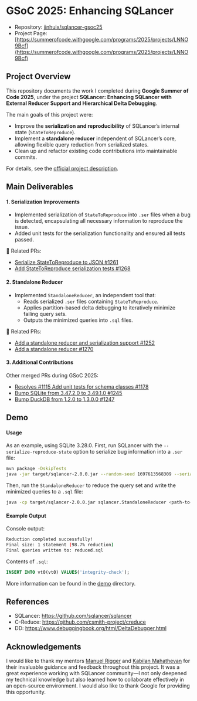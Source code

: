 # GSoC 2025: Enhancing SQLancer

- Repository: [jinhuix/sqlancer-gsoc25](https://github.com/jinhuix/sqlancer-gsoc25)
- Project Page: [https://summerofcode.withgoogle.com/programs/2025/projects/LNNO9Bcf](https://summerofcode.withgoogle.com/programs/2025/projects/LNNO9Bcf)

## Project Overview

This repository documents the work I completed during **Google Summer of Code 2025**, under the project **SQLancer: Enhancing SQLancer with External Reducer Support and Hierarchical Delta Debugging**.

The main goals of this project were:

- Improve the **serialization and reproducibility** of SQLancer’s internal state (`StateToReproduce`).
- Implement a **standalone reducer** independent of SQLancer’s core, allowing flexible query reduction from serialized states.
- Clean up and refactor existing code contributions into maintainable commits.

For details, see the [official project description](https://summerofcode.withgoogle.com/programs/2025/projects/LNNO9Bcf).



## Main Deliverables

#### **1. Serialization Improvements**

- Implemented serialization of `StateToReproduce` into `.ser` files when a bug is detected, encapsulating all necessary information to reproduce the issue.
- Added unit tests for the serialization functionality and ensured all tests passed.

🔗 Related PRs:

- [Serialize StateToReproduce to JSON #1261](https://github.com/sqlancer/sqlancer/pull/1261)
- [Add StateToReproduce serialization tests #1268](https://github.com/sqlancer/sqlancer/pull/1268)

#### **2. Standalone Reducer**

- Implemented `StandaloneReducer`, an independent tool that:
  - Reads serialized `.ser` files containing `StateToReproduce`.
  - Applies partition-based delta debugging to iteratively minimize failing query sets.
  - Outputs the minimized queries into `.sql` files.

🔗 Related PRs:

- [Add a standalone reducer and serialization support #1252](https://github.com/sqlancer/sqlancer/pull/1252)
- [Add a standalone reducer #1270](https://github.com/sqlancer/sqlancer/pull/1270)

#### 3. **Additional Contributions**

Other merged PRs during GSoC 2025:

- [Resolves #1115 Add unit tests for schema classes #1178](https://github.com/sqlancer/sqlancer/pull/1178)
- [Bump SQLite from 3.47.2.0 to 3.49.1.0 #1245](https://github.com/sqlancer/sqlancer/pull/1245)
- [Bump DuckDB from 1.2.0 to 1.3.0.0 #1247](https://github.com/sqlancer/sqlancer/pull/1247)



## Demo

#### Usage

As an example, using SQLite 3.28.0. First, run SQLancer with the `--serialize-reproduce-state` option to serialize bug information into a `.ser` file:

```bash
mvn package -DskipTests
java -jar target/sqlancer-2.0.0.jar --random-seed 1697613568309 --serialize-reproduce-state sqlite3 --oracle NoREC
```

Then, run the `StandaloneReducer` to reduce the query set and write the minimized queries to a `.sql` file:

```bash
java -cp target/sqlancer-2.0.0.jar sqlancer.StandaloneReducer <path-to-ser-file>
```

#### Example Output

Console output:

```bash
Reduction completed successfully!
Final size: 1 statement (98.7% reduction)
Final queries written to: reduced.sql
```

Contents of `.sql`:

```sql
INSERT INTO vt0(vt0) VALUES('integrity-check');
```

More information can be found in the [demo](demo/) directory.



## References

- SQLancer: https://github.com/sqlancer/sqlancer
- C-Reduce: https://github.com/csmith-project/creduce
- DD: https://www.debuggingbook.org/html/DeltaDebugger.html



## Acknowledgements

I would like to thank my mentors [Manuel Rigger](https://github.com/mrigger) and [Kabilan Mahathevan](https://github.com/KabilanMA) for their invaluable guidance and feedback throughout this project. It was a great experience working with SQLancer community—I not only deepened my technical knowledge but also learned how to collaborate effectively in an open-source environment. I would also like to thank Google for providing this opportunity.

